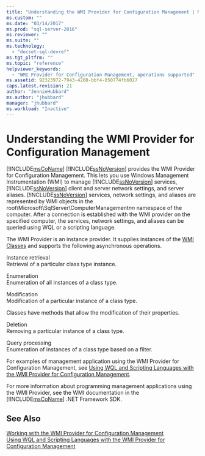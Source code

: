 ```yaml
---
title: "Understanding the WMI Provider for Configuration Management | Microsoft Docs"
ms.custom: ""
ms.date: "03/14/2017"
ms.prod: "sql-server-2016"
ms.reviewer: ""
ms.suite: ""
ms.technology: 
  - "docset-sql-devref"
ms.tgt_pltfrm: ""
ms.topic: "reference"
helpviewer_keywords: 
  - "WMI Provider for Configuration Management, operations supported"
ms.assetid: 92323972-7943-4208-bbf4-050774fb6027
caps.latest.revision: 21
author: "JennieHubbard"
ms.author: "jhubbard"
manager: "jhubbard"
ms.workload: "Inactive"
---
```

# Understanding the WMI Provider for Configuration Management
  [!INCLUDE[msCoName](../../includes/msconame-md.md)] [!INCLUDE[ssNoVersion](../../includes/ssnoversion-md.md)] provides the WMI Provider for Configuration Management. This lets you use Windows Management Instrumentation (WMI) to manage [!INCLUDE[ssNoVersion](../../includes/ssnoversion-md.md)] services, [!INCLUDE[ssNoVersion](../../includes/ssnoversion-md.md)] client and server network settings, and server aliases. [!INCLUDE[ssNoVersion](../../includes/ssnoversion-md.md)] services, network settings, and aliases are represented by WMI objects in the root\Microsoft\SqlServer\ComputerManagement*nn* namespace of the computer. After a connection is established with the WMI provider on the specified computer, the services, network settings, and aliases can be queried using WQL or a scripting language.  
  
 The WMI Provider is an instance provider. It supplies instances of the [WMI Classes](../../relational-databases/wmi-provider-configuration-classes/wmi-provider-for-configuration-management-classes.md) and supports the following asynchronous operations.  
  
 Instance retrieval  
 Retrieval of a particular class type instance.  
  
 Enumeration  
 Enumeration of all instances of a class type.  
  
 Modification  
 Modification of a particular instance of a class type.  
  
 Classes have methods that allow the modification of their properties.  
  
 Deletion  
 Removing a particular instance of a class type.  
  
 Query processing  
 Enumeration of instances of a class type based on a filter.  
  
 For examples of management application using the WMI Provider for Configuration Management, see [Using WQL and Scripting Languages with the WMI Provider for Configuration Management](../../relational-databases/wmi-provider-configuration/using-wql-and-scripting-languages-with-the-wmi-provider.md).  
  
 For more information about programming management applications using the WMI Provider, see the WMI documentation in the [!INCLUDE[msCoName](../../includes/msconame-md.md)] .NET Framework SDK.  
  
## See Also  
 [Working with the WMI Provider for Configuration Management](../../relational-databases/wmi-provider-configuration/working-with-the-wmi-provider-for-configuration-management.md)   
 [Using WQL and Scripting Languages with the WMI Provider for Configuration Management](../../relational-databases/wmi-provider-configuration/using-wql-and-scripting-languages-with-the-wmi-provider.md)  
  
  
